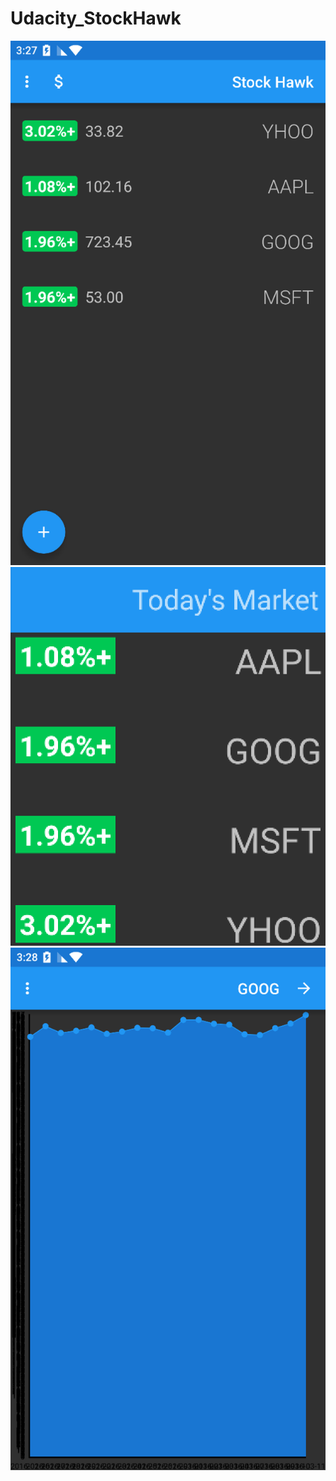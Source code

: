 # Udacity_StockHawk
<img src="https://github.com/Songroid/Udacity_StockHawk/blob/master/Readme/QQ20160314-0@2x.png?raw=true">
<img src="https://github.com/Songroid/Udacity_StockHawk/blob/master/Readme/QQ20160314-1@2x.png?raw=true">
<img src="https://github.com/Songroid/Udacity_StockHawk/blob/master/Readme/QQ20160314-2@2x.png?raw=true">

